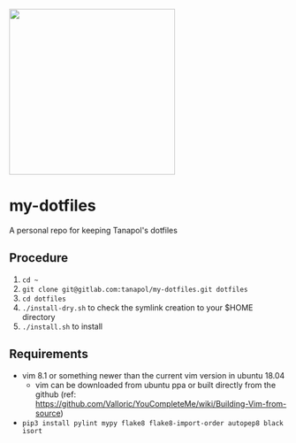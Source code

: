<img src="/uploads/d661878ab664c4fb2934c03e8f15949a/image.png" width=300><br>
# my-dotfiles

A personal repo for keeping Tanapol's dotfiles

## Procedure
1. `cd ~`
2. `git clone git@gitlab.com:tanapol/my-dotfiles.git dotfiles`
3. `cd dotfiles` 
4. `./install-dry.sh` to check the symlink creation to your $HOME directory
5. `./install.sh` to install

## Requirements
* vim 8.1 or something newer than the current vim version in ubuntu 18.04
  * vim can be downloaded from ubuntu ppa or built directly from the github (ref: https://github.com/Valloric/YouCompleteMe/wiki/Building-Vim-from-source)
* `pip3 install pylint mypy flake8 flake8-import-order autopep8 black isort`

